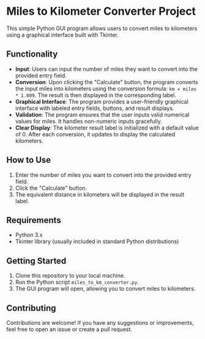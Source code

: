 # Miles to Kilometer Converter Project 
This simple Python GUI program allows users to convert miles to kilometers using a graphical interface built with Tkinter.

## Functionality

- **Input**: Users can input the number of miles they want to convert into the provided entry field.
- **Conversion**: Upon clicking the "Calculate" button, the program converts the input miles into kilometers using the conversion formula: `km = miles * 1.609`. The result is then displayed in the corresponding label.
- **Graphical Interface**: The program provides a user-friendly graphical interface with labeled entry fields, buttons, and result displays.
- **Validation**: The program ensures that the user inputs valid numerical values for miles. It handles non-numeric inputs gracefully.
- **Clear Display**: The kilometer result label is initialized with a default value of 0. After each conversion, it updates to display the calculated kilometers. 

## How to Use

1. Enter the number of miles you want to convert into the provided entry field.
2. Click the "Calculate" button.
3. The equivalent distance in kilometers will be displayed in the result label.

## Requirements

- Python 3.x
- Tkinter library (usually included in standard Python distributions)

## Getting Started

1. Clone this repository to your local machine.
2. Run the Python script `miles_to_km_converter.py`.
3. The GUI program will open, allowing you to convert miles to kilometers.

## Contributing

Contributions are welcome! If you have any suggestions or improvements, feel free to open an issue or create a pull request.
